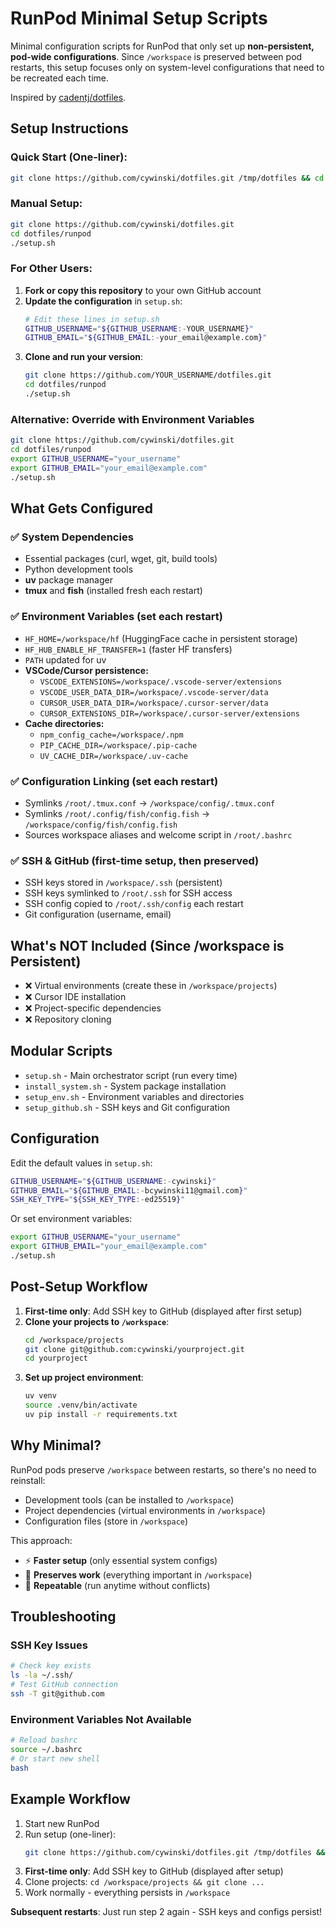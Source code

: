 # RunPod Minimal Setup Scripts

Minimal configuration scripts for RunPod that only set up **non-persistent, pod-wide configurations**. Since `/workspace` is preserved between pod restarts, this setup focuses only on system-level configurations that need to be recreated each time.

Inspired by [cadentj/dotfiles](https://github.com/cadentj/dotfiles/tree/main).

## Setup Instructions

### Quick Start (One-liner):
```bash
git clone https://github.com/cywinski/dotfiles.git /tmp/dotfiles && cd /tmp/dotfiles/runpod && ./setup.sh
```

### Manual Setup:
```bash
git clone https://github.com/cywinski/dotfiles.git
cd dotfiles/runpod
./setup.sh
```

### For Other Users:

1. **Fork or copy this repository** to your own GitHub account
2. **Update the configuration** in `setup.sh`:
   ```bash
   # Edit these lines in setup.sh
   GITHUB_USERNAME="${GITHUB_USERNAME:-YOUR_USERNAME}"
   GITHUB_EMAIL="${GITHUB_EMAIL:-your_email@example.com}"
   ```
3. **Clone and run your version**:
   ```bash
   git clone https://github.com/YOUR_USERNAME/dotfiles.git
   cd dotfiles/runpod
   ./setup.sh
   ```

### Alternative: Override with Environment Variables
```bash
git clone https://github.com/cywinski/dotfiles.git
cd dotfiles/runpod
export GITHUB_USERNAME="your_username"
export GITHUB_EMAIL="your_email@example.com"
./setup.sh
```

## What Gets Configured

### ✅ System Dependencies
- Essential packages (curl, wget, git, build tools)
- Python development tools
- **uv** package manager
- **tmux** and **fish** (installed fresh each restart)

### ✅ Environment Variables (set each restart)
- `HF_HOME=/workspace/hf` (HuggingFace cache in persistent storage)
- `HF_HUB_ENABLE_HF_TRANSFER=1` (faster HF transfers)
- `PATH` updated for uv
- **VSCode/Cursor persistence:**
  - `VSCODE_EXTENSIONS=/workspace/.vscode-server/extensions`
  - `VSCODE_USER_DATA_DIR=/workspace/.vscode-server/data`
  - `CURSOR_USER_DATA_DIR=/workspace/.cursor-server/data`
  - `CURSOR_EXTENSIONS_DIR=/workspace/.cursor-server/extensions`
- **Cache directories:**
  - `npm_config_cache=/workspace/.npm`
  - `PIP_CACHE_DIR=/workspace/.pip-cache`
  - `UV_CACHE_DIR=/workspace/.uv-cache`

### ✅ Configuration Linking (set each restart)
- Symlinks `/root/.tmux.conf` → `/workspace/config/.tmux.conf`
- Symlinks `/root/.config/fish/config.fish` → `/workspace/config/fish/config.fish`
- Sources workspace aliases and welcome script in `/root/.bashrc`

### ✅ SSH & GitHub (first-time setup, then preserved)
- SSH keys stored in `/workspace/.ssh` (persistent)
- SSH keys symlinked to `/root/.ssh` for SSH access
- SSH config copied to `/root/.ssh/config` each restart
- Git configuration (username, email)

## What's NOT Included (Since /workspace is Persistent)

- ❌ Virtual environments (create these in `/workspace/projects`)
- ❌ Cursor IDE installation
- ❌ Project-specific dependencies
- ❌ Repository cloning

## Modular Scripts

- `setup.sh` - Main orchestrator script (run every time)
- `install_system.sh` - System package installation
- `setup_env.sh` - Environment variables and directories
- `setup_github.sh` - SSH keys and Git configuration

## Configuration

Edit the default values in `setup.sh`:
```bash
GITHUB_USERNAME="${GITHUB_USERNAME:-cywinski}"
GITHUB_EMAIL="${GITHUB_EMAIL:-bcywinski11@gmail.com}"
SSH_KEY_TYPE="${SSH_KEY_TYPE:-ed25519}"
```

Or set environment variables:
```bash
export GITHUB_USERNAME="your_username"
export GITHUB_EMAIL="your_email@example.com"
./setup.sh
```

## Post-Setup Workflow

1. **First-time only**: Add SSH key to GitHub (displayed after first setup)
2. **Clone your projects to `/workspace`**:
   ```bash
   cd /workspace/projects
   git clone git@github.com:cywinski/yourproject.git
   cd yourproject
   ```
3. **Set up project environment**:
   ```bash
   uv venv
   source .venv/bin/activate
   uv pip install -r requirements.txt
   ```

## Why Minimal?

RunPod pods preserve `/workspace` between restarts, so there's no need to reinstall:
- Development tools (can be installed to `/workspace`)
- Project dependencies (virtual environments in `/workspace`)
- Configuration files (store in `/workspace`)

This approach:
- ⚡ **Faster setup** (only essential system configs)
- 💾 **Preserves work** (everything important in `/workspace`)
- 🔄 **Repeatable** (run anytime without conflicts)

## Troubleshooting

### SSH Key Issues
```bash
# Check key exists
ls -la ~/.ssh/
# Test GitHub connection
ssh -T git@github.com
```

### Environment Variables Not Available
```bash
# Reload bashrc
source ~/.bashrc
# Or start new shell
bash
```

## Example Workflow

1. Start new RunPod
2. Run setup (one-liner):
   ```bash
   git clone https://github.com/cywinski/dotfiles.git /tmp/dotfiles && cd /tmp/dotfiles/runpod && ./setup.sh
   ```
3. **First-time only**: Add SSH key to GitHub (displayed after setup)
4. Clone projects: `cd /workspace/projects && git clone ...`
5. Work normally - everything persists in `/workspace`

**Subsequent restarts**: Just run step 2 again - SSH keys and configs persist!
